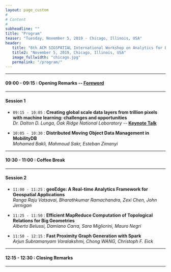 ```yaml
---
layout: page_custom
#
# Content
#
subheadline: ""
title: "Program"
teaser: "Tuesday, November 5, 2019 - Chicago, Illinois, USA"
header:
   title: "8th ACM SIGSPATIAL International Workshop on Analytics for Big Geospatial Data (BigSpatial 2019)"
   title2: "November 5, 2019, Chicago, Illinois, USA"
   image_fullwidth: "chicago.jpg"
   permalink: "/program/"
---
```


---------------------------------------

#### 09:00 - 09:15 : Opening Remarks -- [Foreword](docs/Frontmatter.pdf)

---------------------------------------

#### Session 1

* `09:15 - 10:05` : **Creating global scale data layers from trillion pixels with machine learning: challenges and opportunities**   
*Dr. Dalton D. Lunga, Oak Ridge National Laboratory* -- [**Keynote Talk**](/keynotes/#talk1)

* `10:05 - 10:30` : **Distributed Moving Object Data Management in MobilityDB**    
*Mohamed Bakli, Mahmoud Sakr, Esteban Zimanyi*

---------------------------------------

#### 10:30 - 11:00 : Coffee Break

---------------------------------------

#### Session 2

* `11:00 - 11:25` : **geoEdge: A Real-time Analytics Framework for Geospatial Applications**    
*Ranga Raju Vatsavai, Bharathkumar Ramachandra, Zexi Chen, John Jernigan*

* `11:25 - 11:50` : **Efficient MapReduce Computation of Topological Relations for Big Geometries**    
*Alberto Belussi, Damiano Carra, Sara Migliorini, Mauro Negri*

* `11:50 - 12:15` : **Fast Proximity Graph Generation with Spark**    
*Arjun Subramanyam Varalakshmi, Chong WANG, Christoph F. Eick*

---------------------------------------

#### 12:15 - 12:30 : Closing Remarks

---------------------------------------

<br />
<br />






